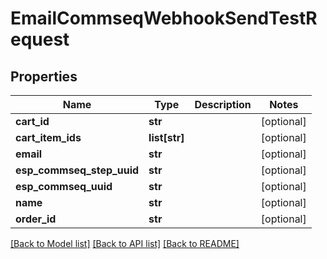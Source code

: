 # EmailCommseqWebhookSendTestRequest

## Properties
Name | Type | Description | Notes
------------ | ------------- | ------------- | -------------
**cart_id** | **str** |  | [optional] 
**cart_item_ids** | **list[str]** |  | [optional] 
**email** | **str** |  | [optional] 
**esp_commseq_step_uuid** | **str** |  | [optional] 
**esp_commseq_uuid** | **str** |  | [optional] 
**name** | **str** |  | [optional] 
**order_id** | **str** |  | [optional] 

[[Back to Model list]](../README.md#documentation-for-models) [[Back to API list]](../README.md#documentation-for-api-endpoints) [[Back to README]](../README.md)


